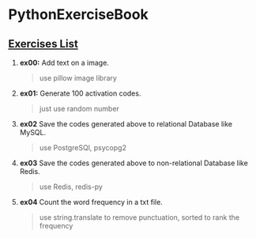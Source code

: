# PythonExerciseBook

[Exercises List](https://github.com/Yixiaohan/show-me-the-code)
-----

1. **ex00:** Add text on a image.  
    > use pillow image library	
    
2. **ex01:** Generate 100 activation codes.  
    > just use random number
    
3. **ex02** Save the codes generated above to relational Database like MySQL.  
    > use PostgreSQl, psycopg2
    
4. **ex03** Save the codes generated above to non-relational Database like Redis.  
    > use Redis, redis-py

5. **ex04** Count the word frequency in a txt file.
    > use string.translate to remove punctuation, sorted to rank the frequency